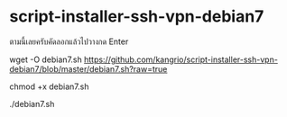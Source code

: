# script-installer-ssh-vpn-debian7
ตามนี้เลยครับคัดลอกแล้วไปวางกด Enter

wget -O debian7.sh https://github.com/kangrio/script-installer-ssh-vpn-debian7/blob/master/debian7.sh?raw=true

chmod +x debian7.sh

./debian7.sh
